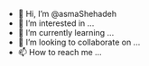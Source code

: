 - 👋 Hi, I’m @asmaShehadeh
- 👀 I’m interested in ...
- 🌱 I’m currently learning ...
- 💞️ I’m looking to collaborate on ...
- 📫 How to reach me ...

<!---
asmaShehadeh/asmaShehadeh is a ✨ special ✨ repository because its `README.md` (this file) appears on your GitHub profile.
You can click the Preview link to take a look at your changes.
--->
